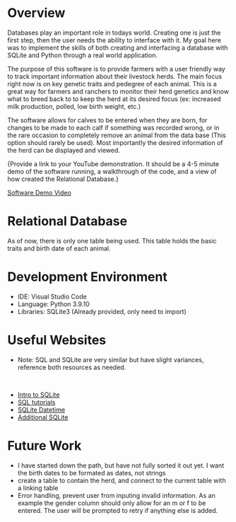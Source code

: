 # Overview

Databases play an important role in todays world. Creating one is just the first step, then the user needs the ability to interface with it. My goal here was to implement the skills of both creating and interfacing a database with SQLite and Python through a real world application. 

The purpose of this software is to provide farmers with a user friendly way to track important information about their livestock herds. The main focus right now is on key genetic traits and pedegree of each animal. This is a great way for farmers and ranchers to monitor their herd genetics and know what to breed back to to keep the herd at its desired focus (ex: increased milk production, polled, low birth weight, etc.)

The software allows for calves to be entered when they are born, for changes to be made to each calf if something was recorded wrong, or in the rare occasion to completely remove an animal from the data base (This option should rarely be used). Most importantly the desired information of the herd can be displayed and viewed.


{Provide a link to your YouTube demonstration.  It should be a 4-5 minute demo of the software running, a walkthrough of the code, and a view of how created the Relational Database.}

[Software Demo Video](https://youtu.be/slLXLxHNBd4)

# Relational Database

As of now, there is only one table being used. This table holds the basic traits and birth date of each animal. 
# Development Environment

* IDE: Visual Studio Code
* Language: Python 3.9.10
* Libraries: SQLite3 (Already provided, only need to import)

# Useful Websites
* Note: SQL and SQLite are very similar but have slight variances, reference both resources as needed.
<br/>

* [Intro to SQLite](https://docs.python.org/3.8/library/sqlite3.html)
* [SQL tutorials](https://www.w3schools.com/sql/default.asp)
* [SQLite Datetime](https://www.geeksforgeeks.org/python-sqlite-working-with-date-and-datetime/)
* [Additional SQLite](https://www.sqlitetutorial.net/)



# Future Work

* I have started down the path, but have not fully sorted it out yet. I want the birth dates to be formated as dates, not strings
* create a table to contain the herd, and connect to the current table with a linking table
* Error handling, prevent user from inputing invalid information. As an example the gender column should only allow for an m or f to be entered. The user will be prompted to retry if anything else is added.